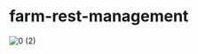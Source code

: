 # farm-rest-management
 
![0 (2)](https://user-images.githubusercontent.com/57782295/99152996-47f96f80-2684-11eb-9b39-844c60a01033.jpg)
